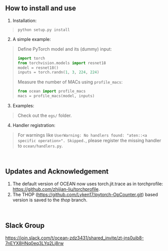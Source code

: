 <!-- # OCEAN: Operation Counter for Efficient Audio/Speech Processing Networks -->

## How to install and use

1. Installation:

> `python setup.py install`

2. A simple example:

> Define PyTorch model and its (dummy) input:
> ```python
> import torch
> from torchvision.models import resnet18
> model = resnet18()
> inputs = torch.randn(1, 3, 224, 224)
> ```
> Measure the number of MACs using `profile_macs`:
> ```python
> from ocean import profile_macs
> macs = profile_macs(model, inputs)
> ```

3. Examples:

> Check out the `egs/` folder.

4. Handler registration:

> For warnings like `UserWarning: No handlers found: "aten::<a specific operation>". Skipped.`, please register the missing handler to `ocean/handlers.py`.

&nbsp;

## Updates and Acknowledgement

1. The default version of OCEAN now uses torch.jit.trace as in torchprofile: https://github.com/zhijian-liu/torchprofile.
2. The THOP (https://github.com/Lyken17/pytorch-OpCounter.git) based version is saved to the *thop* branch.

&nbsp;

## Slack Group

https://join.slack.com/t/ocean-zdz3431/shared_invite/zt-jns0uib8-7nEYX8HNq0eq3LYq2Lj8rw
